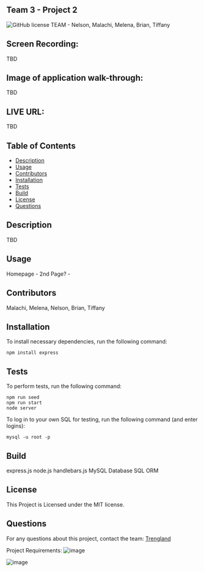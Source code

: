 ## Team 3 - Project 2
![GitHub license](https://img.shields.io/badge/license-MIT-blue.svg)
TEAM - Nelson, Malachi, Melena, Brian, Tiffany


## Screen Recording:
TBD

## Image of application walk-through:
TBD

## LIVE URL:
TBD


## Table of Contents
* [Description](#description)
* [Usage](#usage)
* [Contributors](#contributors)
* [Installation](#installation)
* [Tests](#tests)
* [Build](#build)
* [License](#license)
* [Questions](#questions)


## Description
TBD


## Usage
Homepage - 
2nd Page? - 


## Contributors
Malachi, Melena, Nelson, Brian, Tiffany


## Installation

To install necessary dependencies, run the following command: 

```
npm install express

```


## Tests

To perform tests, run the following command:

```
npm run seed
npm run start
node server
```

To log in to your own SQL for testing, run the following command (and enter logins):

```
mysql -u root -p
```


## Build
express.js
node.js
handlebars.js
MySQL Database
SQL ORM



## License
This Project is Licensed under the MIT license.


## Questions
For any questions about this project, contact the team:
[Trengland](https://www.github.com/Trengland/)



Project Requirements:
![image](https://user-images.githubusercontent.com/122329399/234438085-0bc1e512-b48a-4754-af66-3ccb94e7a58f.png)

![image](https://user-images.githubusercontent.com/122329399/234438124-5b6ecd22-c82e-4561-a8c6-daff2616fe43.png)
